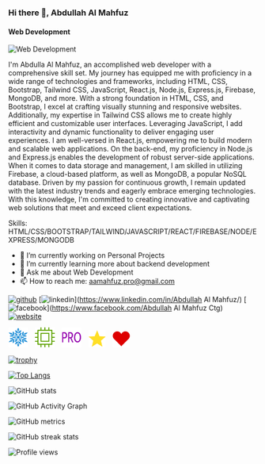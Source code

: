 ### Hi there 👋, Abdullah Al Mahfuz
#### Web Development
![Web Development](https://i.postimg.cc/TwP44cVW/web-development1.png)

I'm Abdulla Al Mahfuz, an accomplished web developer with a comprehensive skill set. My journey has equipped me with proficiency in a wide range of technologies and frameworks, including HTML, CSS, Bootstrap, Tailwind CSS, JavaScript, React.js, Node.js, Express.js, Firebase, MongoDB, and more. With a strong foundation in HTML, CSS, and Bootstrap, I excel at crafting visually stunning and responsive websites. Additionally, my expertise in Tailwind CSS allows me to create highly efficient and customizable user interfaces. Leveraging JavaScript, I add interactivity and dynamic functionality to deliver engaging user experiences. I am well-versed in React.js, empowering me to build modern and scalable web applications. On the back-end, my proficiency in Node.js and Express.js enables the development of robust server-side applications. When it comes to data storage and management, I am skilled in utilizing Firebase, a cloud-based platform, as well as MongoDB, a popular NoSQL database. Driven by my passion for continuous growth, I remain updated with the latest industry trends and eagerly embrace emerging technologies. With this knowledge, I'm committed to creating innovative and captivating web solutions that meet and exceed client expectations.

Skills: HTML/CSS/BOOTSTRAP/TAILWIND/JAVASCRIPT/REACT/FIREBASE/NODE/EXPRESS/MONGODB

- 🔭 I’m currently working on Personal Projects 
- 🌱 I’m currently learning more about backend development 
- 💬 Ask me about Web Development 
- 📫 How to reach me: aamahfuz.pro@gmail.com 


[<img src='https://cdn.jsdelivr.net/npm/simple-icons@3.0.1/icons/github.svg' alt='github' height='40'>](https://github.com/mahfuzctg)  [<img src='https://cdn.jsdelivr.net/npm/simple-icons@3.0.1/icons/linkedin.svg' alt='linkedin' height='40'>](https://www.linkedin.com/in/Abdullah Al Mahfuz/)  [<img src='https://cdn.jsdelivr.net/npm/simple-icons@3.0.1/icons/facebook.svg' alt='facebook' height='40'>](https://www.facebook.com/Abdullah Al Mahfuz Ctg)  [<img src='https://cdn.jsdelivr.net/npm/simple-icons@3.0.1/icons/icloud.svg' alt='website' height='40'>](https://aamahfuz.netlify.app/)  

<a href='https://archiveprogram.github.com/'><img src='https://raw.githubusercontent.com/acervenky/animated-github-badges/master/assets/acbadge.gif' width='40' height='40'></a> <a href='https://docs.github.com/en/developers'><img src='https://raw.githubusercontent.com/acervenky/animated-github-badges/master/assets/devbadge.gif' width='40' height='40'></a> <a href='https://github.com/pricing'><img src='https://raw.githubusercontent.com/acervenky/animated-github-badges/master/assets/pro.gif' width='40' height='40'></a> <a href='https://stars.github.com/'><img src='https://raw.githubusercontent.com/acervenky/animated-github-badges/master/assets/starbadge.gif' width='35' height='35'></a> <a href='https://docs.github.com/en/github/supporting-the-open-source-community-with-github-sponsors'><img src='https://raw.githubusercontent.com/acervenky/animated-github-badges/master/assets/sponsorbadge.gif' width='35' height='35'></a> 

[![trophy](https://github-profile-trophy.vercel.app/?username=mahfuzctg)](https://github.com/ryo-ma/github-profile-trophy)

[![Top Langs](https://github-readme-stats.vercel.app/api/top-langs/?username=mahfuzctg)](https://github.com/anuraghazra/github-readme-stats)

![GitHub stats](https://github-readme-stats.vercel.app/api?username=mahfuzctg&show_icons=true&count_private=true)  

![GitHub Activity Graph](https://activity-graph.herokuapp.com/graph?username=mahfuzctg)  

![GitHub metrics](https://metrics.lecoq.io/mahfuzctg)  

![GitHub streak stats](https://streak-stats.demolab.com/?user=mahfuzctg)  

![Profile views](https://gpvc.arturio.dev/mahfuzctg)  
